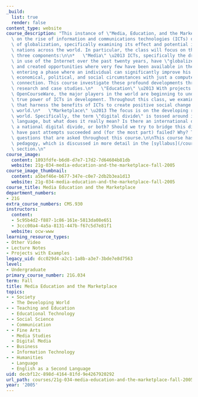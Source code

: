 ```yaml
---
_build:
  list: true
  render: false
content_type: website
course_description: "This instance of \"Media, Education, and the Marketplace\" focuses\
  \ on the rise of information and communications technologies (ICTs) during the age\
  \ of globalization, specifically examining its effect and potential in developing\
  \ nations across the world. In particular, the class will focus on the following\
  \ three components:\n\n*   \"Media\" \u2013 ICTs, specifically the dramatic rise\
  \ in use of the Internet over the past twenty years, have \"globalized\" the world\
  \ and created opportunities where very few have been available in the past. We are\
  \ entering a phase where an individual can significantly improve his or her own\
  \ economical, political, and social circumstances with just a computer and Internet\
  \ connection. This course investigate these profound developments through current\
  \ research and case studies.\n*   \"Education\" \u2013 With projects such as MIT's\
  \ OpenCourseWare, the major players in the world are beginning to understand the\
  \ true power of ICTs in development. Throughout this class, we examine projects\
  \ that harness the benefits of ICTs to create positive social change around the\
  \ world.\n*   \"Marketplace\" \u2013 The focus is on the developing regions of the\
  \ world. Specifically, the term \"digital divide\" is tossed around in everyday\
  \ language, but what does it really mean? Is there an international digital divide,\
  \ a national digital divide, or both? Should we try to bridge this divide, and how\
  \ have past attempts succeeded and (for the most part) failed? Why? These are all\
  \ questions that are asked throughout this course.\n\nThis course has a very unique\
  \ pedagogy, which is discussed in more detail in the [syllabus](/courses/21g-034-media-education-and-the-marketplace-fall-2005/pages/syllabus)\
  \ section.\n"
course_image:
  content: 1893fdfe-b6d8-d7e7-17d2-7d64604b81db
  website: 21g-034-media-education-and-the-marketplace-fall-2005
course_image_thumbnail:
  content: a5bef46e-b677-347e-c0e7-2db2b3ea1d13
  website: 21g-034-media-education-and-the-marketplace-fall-2005
course_title: Media Education and the Marketplace
department_numbers:
- 21G
extra_course_numbers: CMS.930
instructors:
  content:
  - 5c95b4d2-f887-1c86-161e-5813da08e651
  - 3ccc00a4-4a5a-8131-447b-f67c5d7e81f1
  website: ocw-www
learning_resource_types:
- Other Video
- Lecture Notes
- Projects with Examples
legacy_uid: dcc029d4-a2c1-1a8b-a3e7-3bde7e8d7563
level:
- Undergraduate
primary_course_number: 21G.034
term: Fall
title: Media Education and the Marketplace
topics:
- - Society
  - The Developing World
- - Teaching and Education
  - Educational Technology
- - Social Science
  - Communication
- - Fine Arts
  - Media Studies
  - Digital Media
- - Business
  - Information Technology
- - Humanities
  - Language
  - English as a Second Language
uid: decbf12c-898d-4164-81fd-9e4267920292
url_path: courses/21g-034-media-education-and-the-marketplace-fall-2005
year: '2005'
---
```

